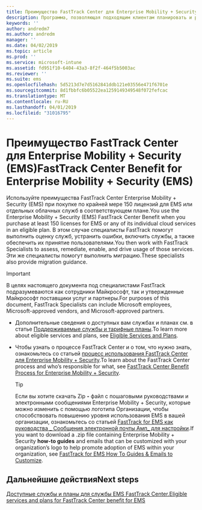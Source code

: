 ```yaml
---
title: Преимущество FastTrack Center для Enterprise Mobility + Security (EMS)
description: Программа, позволяющая подходящим клиентам планировать и развертывать Intune и Azure Active Directory Premium
keywords: ''
author: andredm7
ms.author: andredm
manager: ''
ms.date: 04/02/2019
ms.topic: article
ms.prod: ''
ms.service: microsoft-intune
ms.assetid: fd951f10-6404-43a3-8f2f-464f5b5003ac
ms.reviewer: ''
ms.suite: ems
ms.openlocfilehash: 5d5213d7e7d5162841ddb121e03556e471f6701e
ms.sourcegitcommit: 8d1fbbfc6b05522ea1259149349548f072fefcac
ms.translationtype: MT
ms.contentlocale: ru-RU
ms.lasthandoff: 04/01/2019
ms.locfileid: "31016795"
---
```

# <a name="fasttrack-center-benefit-for-enterprise-mobility--security-ems"></a><span data-ttu-id="61cb0-103">Преимущество FastTrack Center для Enterprise Mobility + Security (EMS)</span><span class="sxs-lookup"><span data-stu-id="61cb0-103">FastTrack Center Benefit for Enterprise Mobility + Security (EMS)</span></span>

<span data-ttu-id="61cb0-104">Используйте преимущества FastTrack Center Enterprise Mobility + Security (EMS) при покупке по крайней мере 150 лицензий для EMS или отдельных облачных служб в соответствующем плане.</span><span class="sxs-lookup"><span data-stu-id="61cb0-104">You use the Enterprise Mobility + Security (EMS) FastTrack Center Benefit when you purchase at least 150 licenses for EMS or any of its individual cloud services in an eligible plan.</span></span> <span data-ttu-id="61cb0-105">В этом случае специалисты FastTrack помогут выполнить оценку служб, устранить ошибки, включить службы, а также обеспечить их принятие пользователями.</span><span class="sxs-lookup"><span data-stu-id="61cb0-105">You then work with FastTrack Specialists to assess, remediate, enable, and drive usage of those services.</span></span> <span data-ttu-id="61cb0-106">Эти же специалисты помогут выполнить миграцию.</span><span class="sxs-lookup"><span data-stu-id="61cb0-106">These specialists also provide migration guidance.</span></span>

> [!IMPORTANT]
> <span data-ttu-id="61cb0-107">В целях настоящего документа под специалистами FastTrack подразумеваются как сотрудники Майкрософт, так и утвержденные Майкрософт поставщики услуг и партнеры.</span><span class="sxs-lookup"><span data-stu-id="61cb0-107">For purposes of this document, FastTrack Specialists can include Microsoft employees, Microsoft-approved vendors, and Microsoft-approved partners.</span></span>

- <span data-ttu-id="61cb0-108">Дополнительные сведения о доступных вам службах и планах см. в статье [Поддерживаемые службы и тарифные планы](M365-eligible-services-and-plans.md).</span><span class="sxs-lookup"><span data-stu-id="61cb0-108">To learn more about eligible services and plans, see [Eligible Services and Plans](M365-eligible-services-and-plans.md).</span></span>

- <span data-ttu-id="61cb0-109">Чтобы узнать о процессе FastTrack Center и о том, что нужно знать, ознакомьтесь со статьей [процесс использования FastTrack Center для Enterprise Mobility + Security](EMS-fasttrack-process.md).</span><span class="sxs-lookup"><span data-stu-id="61cb0-109">To learn about the FastTrack Center process and who’s responsible for what, see [FastTrack Center Benefit Process for Enterprise Mobility + Security](EMS-fasttrack-process.md).</span></span>

    > [!TIP]
    > <span data-ttu-id="61cb0-110">Если вы хотите скачать Zip **-** файл с пошаговыми руководствами и электронными сообщениями Enterprise Mobility + Security, которые можно изменить с помощью логотипа Организации, чтобы способствовать повышению уровня использования EMS в вашей организации, ознакомьтесь со статьей [FastTrack for EMS как руководства _ Сообщения электронной почты Амп_ для настройки](https://gallery.technet.microsoft.com/FastTrack-for-EMS-How-To-f170da4c).</span><span class="sxs-lookup"><span data-stu-id="61cb0-110">If you want to download a .zip file containing Enterprise Mobility + Security **how-to guides** and emails that can be customized with your organization’s logo to help promote adoption of EMS within your organization, see [FastTrack for EMS How To Guides & Emails to Customize](https://gallery.technet.microsoft.com/FastTrack-for-EMS-How-To-f170da4c).</span></span>

## <a name="next-steps"></a><span data-ttu-id="61cb0-111">Дальнейшие действия</span><span class="sxs-lookup"><span data-stu-id="61cb0-111">Next steps</span></span>

[<span data-ttu-id="61cb0-112">Доступные службы и планы для службы EMS FastTrack Center.</span><span class="sxs-lookup"><span data-stu-id="61cb0-112">Eligible services and plans for FastTrack Center benefit for EMS</span></span>](M365-eligible-services-and-plans.md)


